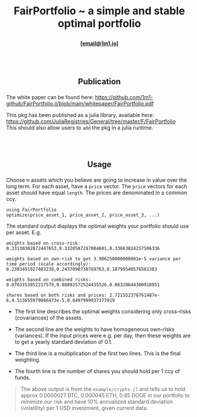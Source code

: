 # <b><p align="center">FairPortfolio ~ a simple and stable optimal portfolio</p></b>
#### <p align="center">[email@1m1.io]</p>

<br></br>
## <p align="center">Publication</p>
The white paper can be found here: https://github.com/1m1-github/FairPortfolio.jl/blob/main/whitepaper/FairPortfolio.pdf

This pkg has been published as a julia library, available here: https://github.com/JuliaRegistries/General/tree/master/F/FairPortfolio  
This should also allow users to `add` the pkg in a julia runtime.

<br></br>
## <p align="center">Usage</p>

Choose n assets which you believe are going to increase in value over the long term.
For each asset, have a `price` vector. The `price` vectors for each asset should have equal `length`. The prices are denominated in a common ccy.

```
using FairPortfolio
optimize(price_asset_1, price_asset_2, price_asset_3, ...)
```

The standard output displays the optimal weights your portfolio should use per asset.
E.g.
```
weights based on cross-risk:
0.33130302872447653,0.3320587287004601,0.33663824257506336

weights based on own-risk to get 3.906250000000001e-5 variance per time period (scale accordingly):
0.2303491927483238,0.2437090738769763,0.18799540576581383

weights based on combined risks: 0.0763153852217579,0.08092572524435526,0.06328644300918951

shares based on both risks and prices: 2.721552378761487e-6,4.513655979086473e-5,0.8497999937377919
```

- The first line describes the optimal weights considering only cross-risks (covariances) of the assets.

- The second line are the weights to have homogeneous own-risks (variances). If the input prices were e.g. per day, then these weights are to get a yearly standard deviation of 0.1.

- The third line is a multiplication of the first two lines. This is the final weighting.

- The fourth line is the number of shares you should hold per 1 ccy of funds.

>The above output is from the `example/crypto.jl` and tells us to hold approx 0.0000027 BTC, 0.000045 ETH, 0.85 DOGE in our portfolio to minimize our risk and have 10% annualized standard deviation (volatility) per 1 USD investment, given current data.

